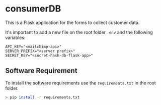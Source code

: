 # consumerDB
This is a Flask application for the forms to collect customer data.

It's important to add a new file on the root folder ```.env``` and the following variables:
```
API_KEY="<mailchimp-api>"
SERVER_PREFIX="<server prefix>"
SECRET_KEY="<secret-hash-db-flask-app>"
```

## Software Requirement
To install the software requirements use the ```requirements.txt``` in the root folder.
```bash
> pip install -r requirements.txt
```

